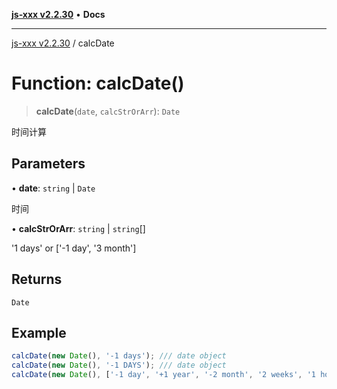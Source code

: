 [**js-xxx v2.2.30**](../README.md) • **Docs**

***

[js-xxx v2.2.30](../README.md) / calcDate

# Function: calcDate()

> **calcDate**(`date`, `calcStrOrArr`): `Date`

时间计算

## Parameters

• **date**: `string` \| `Date`

时间

• **calcStrOrArr**: `string` \| `string`[]

'1 days' or ['-1 day', '3 month']

## Returns

`Date`

## Example

```ts
calcDate(new Date(), '-1 days'); /// date object
calcDate(new Date(), '-1 DAYS'); /// date object
calcDate(new Date(), ['-1 day', '+1 year', '-2 month', '2 weeks', '1 hour', '-3 minute', '45 seconds']); /// date object
```
